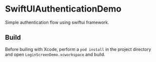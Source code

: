 # SwiftUIAuthenticationDemo
 Simple authentication flow using swiftui framework.

## Build

Before builing with Xcode, perform a `pod install` in the project directory and open `LoginScreenDemo.xcworkspace` and build.
